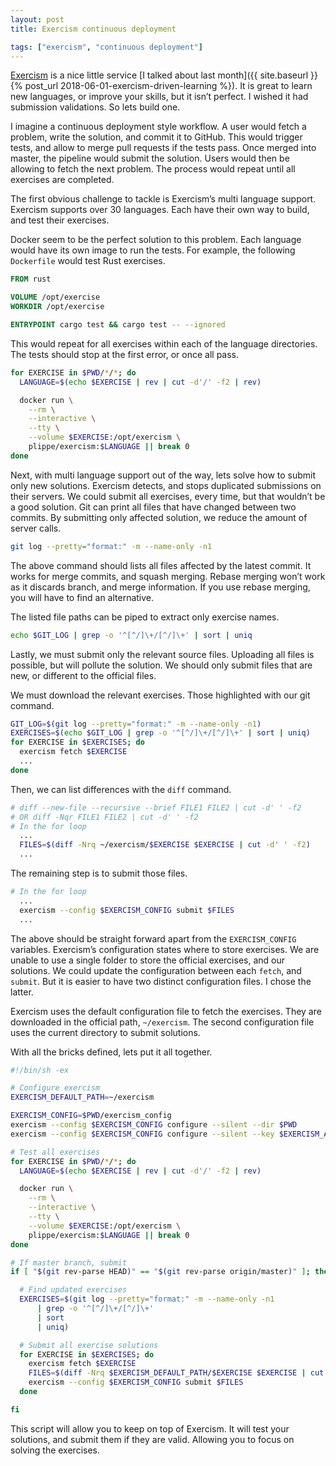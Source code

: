 ```yaml
---
layout: post
title: Exercism continuous deployment

tags: ["exercism", "continuous deployment"]
---
```


[Exercism](https://exercism.io/) is a nice little service [I talked about last month]({{ site.baseurl }}{% post_url 2018-06-01-exercism-driven-learning %}). It is great to learn new languages, or improve your skills, but it isn’t perfect. I wished it had submission validations. So lets build one.

I imagine a continuous deployment style workflow. A user would fetch a problem, write the solution, and commit it to GitHub. This would trigger tests, and allow to merge pull requests if the tests pass. Once merged into master, the pipeline would submit the solution. Users would then be allowing to fetch the next problem. The process would repeat until all exercises are completed.

The first obvious challenge to tackle is Exercism’s multi language support. Exercism supports over 30 languages. Each have their own way to build, and test their exercises.

Docker seem to be the perfect solution to this problem. Each language would have its own image to run the tests. For example, the following `Dockerfile` would test Rust exercises.

```dockerfile
FROM rust

VOLUME /opt/exercise
WORKDIR /opt/exercise

ENTRYPOINT cargo test && cargo test -- --ignored
```

This would repeat for all exercises within each of the language directories. The tests should stop at the first error, or once all pass.

```sh
for EXERCISE in $PWD/*/*; do
  LANGUAGE=$(echo $EXERCISE | rev | cut -d'/' -f2 | rev)

  docker run \
    --rm \
    --interactive \
    --tty \
    --volume $EXERCISE:/opt/exercism \
    plippe/exercism:$LANGUAGE || break 0
done
```

Next, with multi language support out of the way, lets solve how to submit only new solutions.
Exercism detects, and stops duplicated submissions on their servers. We could submit all exercises, every time, but that wouldn’t be a good solution. Git can print all files that have changed between two commits. By submitting only affected solution, we reduce the amount of server calls.

```sh
git log --pretty="format:" -m --name-only -n1
```

The above command should lists all files affected by the latest commit. It works for merge commits, and squash merging. Rebase merging won’t work as it discards branch, and merge information. If you use rebase merging, you will have to find an alternative.

The listed file paths can be piped to extract only exercise names.

```sh
echo $GIT_LOG | grep -o '^[^/]\+/[^/]\+' | sort | uniq
```

Lastly, we must submit only the relevant source files. Uploading all files is possible, but will pollute the solution. We should only submit files that are new, or different to the official files.

We must download the relevant exercises. Those highlighted with our git command.

```sh
GIT_LOG=$(git log --pretty="format:" -m --name-only -n1)
EXERCISES=$(echo $GIT_LOG | grep -o '^[^/]\+/[^/]\+' | sort | uniq)
for EXERCISE in $EXERCISES; do
  exercism fetch $EXERCISE
  ...
done
```

Then, we can list differences with the `diff` command.

```sh
# diff --new-file --recursive --brief FILE1 FILE2 | cut -d' ' -f2
# OR diff -Nqr FILE1 FILE2 | cut -d' ' -f2
# In the for loop
  ...
  FILES=$(diff -Nrq ~/exercism/$EXERCISE $EXERCISE | cut -d' ' -f2)
  ...
```

The remaining step is to submit those files.

```sh
# In the for loop
  ...
  exercism --config $EXERCISM_CONFIG submit $FILES
  ...
```

The above should be straight forward apart from the `EXERCISM_CONFIG` variables. Exercism’s configuration states where to store exercises. We are unable to use a single folder to store the official exercises, and our solutions. We could update the configuration between each `fetch`, and `submit`. But it is easier to have two distinct configuration files. I chose the latter.

Exercism uses the default configuration file to fetch the exercises. They are downloaded in the official path, `~/exercism`. The second configuration file uses the current directory to submit solutions.

With all the bricks defined, lets put it all together.

```sh
#!/bin/sh -ex

# Configure exercism
EXERCISM_DEFAULT_PATH=~/exercism

EXERCISM_CONFIG=$PWD/exercism_config
exercism --config $EXERCISM_CONFIG configure --silent --dir $PWD
exercism --config $EXERCISM_CONFIG configure --silent --key $EXERCISM_API_KEY

# Test all exercises
for EXERCISE in $PWD/*/*; do
  LANGUAGE=$(echo $EXERCISE | rev | cut -d'/' -f2 | rev)

  docker run \
    --rm \
    --interactive \
    --tty \
    --volume $EXERCISE:/opt/exercism \
    plippe/exercism:$LANGUAGE || break 0
done

# If master branch, submit
if [ "$(git rev-parse HEAD)" == "$(git rev-parse origin/master)" ]; then

  # Find updated exercises
  EXERCISES=$(git log --pretty="format:" -m --name-only -n1
      | grep -o '^[^/]\+/[^/]\+'
      | sort
      | uniq)

  # Submit all exercise solutions
  for EXERCISE in $EXERCISES; do
    exercism fetch $EXERCISE
    FILES=$(diff -Nrq $EXERCISM_DEFAULT_PATH/$EXERCISE $EXERCISE | cut -d' ' -f2)
    exercism --config $EXERCISM_CONFIG submit $FILES
  done

fi
```

This script will allow you to keep on top of Exercism. It will test your solutions, and submit them if they are valid. Allowing you to focus on solving the exercises.
